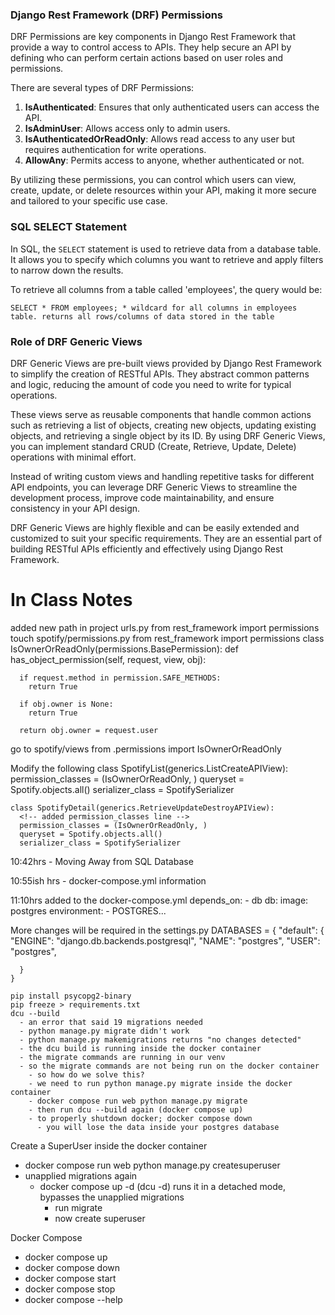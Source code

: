 ### Django Rest Framework (DRF) Permissions

DRF Permissions are key components in Django Rest Framework that provide a way to control access to APIs. They help secure an API by defining who can perform certain actions based on user roles and permissions.

There are several types of DRF Permissions:

1. **IsAuthenticated**: Ensures that only authenticated users can access the API.
2. **IsAdminUser**: Allows access only to admin users.
3. **IsAuthenticatedOrReadOnly**: Allows read access to any user but requires authentication for write operations.
4. **AllowAny**: Permits access to anyone, whether authenticated or not.

By utilizing these permissions, you can control which users can view, create, update, or delete resources within your API, making it more secure and tailored to your specific use case.

### SQL SELECT Statement

In SQL, the `SELECT` statement is used to retrieve data from a database table. It allows you to specify which columns you want to retrieve and apply filters to narrow down the results.

To retrieve all columns from a table called 'employees', the query would be:

```SELECT * FROM employees; * wildcard for all columns in employees table. returns all rows/columns of data stored in the table```

### Role of DRF Generic Views

DRF Generic Views are pre-built views provided by Django Rest Framework to simplify the creation of RESTful APIs. They abstract common patterns and logic, reducing the amount of code you need to write for typical operations.

These views serve as reusable components that handle common actions such as retrieving a list of objects, creating new objects, updating existing objects, and retrieving a single object by its ID. By using DRF Generic Views, you can implement standard CRUD (Create, Retrieve, Update, Delete) operations with minimal effort.

Instead of writing custom views and handling repetitive tasks for different API endpoints, you can leverage DRF Generic Views to streamline the development process, improve code maintainability, and ensure consistency in your API design.

DRF Generic Views are highly flexible and can be easily extended and customized to suit your specific requirements. They are an essential part of building RESTful APIs efficiently and effectively using Django Rest Framework.

# In Class Notes

added new path in project urls.py
from rest_framework import permissions
touch spotify/permissions.py
  from rest_framework import permissions
  class IsOwnerOrReadOnly(permissions.BasePermission):
    def has_object_permission(self, request, view, obj):

      if request.method in permission.SAFE_METHODS:
        return True

      if obj.owner is None:
        return True

      return obj.owner = request.user

go to spotify/views
  from .permissions import IsOwnerOrReadOnly

  Modify the following
    class SpotifyList(generics.ListCreateAPIView):
      <!-- added permission_classes line -->
      permission_classes = (IsOwnerOrReadOnly, )
      queryset = Spotify.objects.all()
      serializer_class = SpotifySerializer

    class SpotifyDetail(generics.RetrieveUpdateDestroyAPIView):
      <!-- added permission_classes line -->
      permission_classes = (IsOwnerOrReadOnly, )
      queryset = Spotify.objects.all()
      serializer_class = SpotifySerializer

10:42hrs - Moving Away from SQL Database

10:55ish hrs - docker-compose.yml information

11:10hrs
  added to the docker-compose.yml
    depends_on:
      - db
  db:
    image: postgres
    environment:
      - POSTGRES...

  More changes will be required in the settings.py
    <!-- DATABASES = {
      'default': {
        'ENGINE': 'django.db.backends.sqlite3',
        'NAME': BASE_DIR / 'db.sqlite3',
      }
    } -->
    DATABASES = {
      "default": {
        "ENGINE": "django.db.backends.postgresql",
        "NAME": "postgres",
        "USER": "postgres",

      }
    }

    pip install psycopg2-binary
    pip freeze > requirements.txt
    dcu --build
      - an error that said 19 migrations needed
      - python manage.py migrate didn't work
      - python manage.py makemigrations returns "no changes detected"
      - the dcu build is running inside the docker container
      - the migrate commands are running in our venv
      - so the migrate commands are not being run on the docker container
        - so how do we solve this?
        - we need to run python manage.py migrate inside the docker container
        - docker compose run web python manage.py migrate
        - then run dcu --build again (docker compose up)
        - to properly shutdown docker; docker compose down
          - you will lose the data inside your postgres database

Create a SuperUser inside the docker container
- docker compose run web python manage.py createsuperuser
- unapplied migrations again
  - docker compose up -d (dcu -d) runs it in a detached mode, bypasses the unapplied migrations
    - run migrate
    - now create superuser


Docker Compose
- docker compose up
- docker compose down
- docker compose start
- docker compose stop
- docker compose --help
